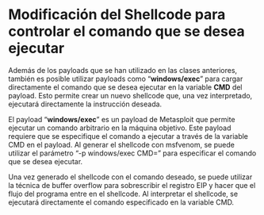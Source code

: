 # Modificación del Shellcode para controlar el comando que se desea ejecutar

Además de los payloads que se han utilizado en las clases anteriores, también es posible utilizar payloads como “**windows/exec**” para cargar directamente el comando que se desea ejecutar en la variable **CMD** del payload. Esto permite crear un nuevo shellcode que, una vez interpretado, ejecutará directamente la instrucción deseada.

El payload “**windows/exec**” es un payload de Metasploit que permite ejecutar un comando arbitrario en la máquina objetivo. Este payload requiere que se especifique el comando a ejecutar a través de la variable CMD en el payload. Al generar el shellcode con msfvenom, se puede utilizar el parámetro “-p windows/exec CMD=” para especificar el comando que se desea ejecutar.

Una vez generado el shellcode con el comando deseado, se puede utilizar la técnica de buffer overflow para sobrescribir el registro EIP y hacer que el flujo del programa entre en el shellcode. Al interpretar el shellcode, se ejecutará directamente el comando especificado en la variable CMD.
